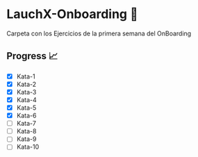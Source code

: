# LauchX-Onboarding :rocket:

Carpeta con los Ejercicios de la primera semana del OnBoarding

## Progress 📈
- [x] Kata-1
- [x] Kata-2
- [x] Kata-3
- [x] Kata-4
- [x] Kata-5
- [x] Kata-6
- [ ] Kata-7
- [ ] Kata-8
- [ ] Kata-9
- [ ] Kata-10
